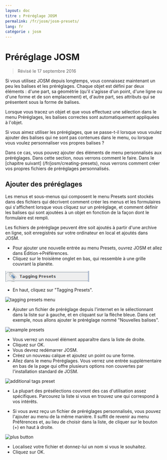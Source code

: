```yaml
---
layout: doc
titre : Préréglage JOSM
permalink: /fr/josm/josm-presets/
lang: fr
catégorie : josm
---
```


Préréglage JOSM
============

> Révisé le 17 septembre 2016  

Si vous utilisez JOSM depuis longtemps, vous connaissez maintenant un peu les balises et les préréglages. Chaque objet est défini par deux éléments : d'une part, sa géométrie (qu'il s'agisse d'un point, d'une ligne ou d'une forme et de son emplacement) et, d'autre part, ses attributs qui se présentent sous la forme de balises.  

Lorsque vous tracez un objet et que vous effectuez une sélection dans le menu Préréglages, les balises correctes sont automatiquement appliquées à l'objet.  

Si vous aimez utiliser les préréglages, que se passe-t-il lorsque vous voulez ajouter des balises qui ne sont pas contenues dans le menu, ou lorsque vous voulez personnaliser vos propres balises ?  

Dans ce cas, vous pouvez ajouter des éléments de menu personnalisés aux préréglages. Dans cette section, nous verrons comment le faire. Dans le [chapitre suivant] (/fr/josm/creating-presets), nous verrons comment créer vos propres fichiers de préréglages personnalisés.  


Ajouter des préréglages
-----------

Les menus et sous-menus qui composent le menu Presets sont stockés dans des fichiers qui décrivent comment créer les menus et les formulaires qui s'affichent lorsque vous cliquez sur un préréglage, et comment définir les balises qui sont ajoutées à un objet en fonction de la façon dont le formulaire est rempli.  

Les fichiers de préréglage peuvent être soit ajoutés à partir d'une archive en ligne, soit enregistrés sur votre ordinateur en local et ajoutés dans JOSM.  

* Pour ajouter une nouvelle entrée au menu Presets, ouvrez JOSM et allez dans Édition->Préférences.  
* Cliquez sur le troisième onglet en bas, qui ressemble à une grille couvrant la planète.  

![tagging presets tab][]

* En haut, cliquez sur "Tagging Presets".  

![tagging presets menu][]

* Ajouter un fichier de préréglage depuis l'internet en le sélectionnant dans la liste sur 	à gauche, et en cliquant sur la flèche bleue. Dans cet exemple, nous allons ajouter le préréglage nommé "Nouvelles balises".  

![example presets][]

* Vous verrez un nouvel élément apparaître dans la liste de droite.  
* Cliquez sur OK.  
* Vous devrez redémarrer JOSM.  
* Créez un nouveau calque et ajoutez un point ou une forme.  
* Allez dans le menu Préréglages. Vous verrez une entrée supplémentaire en bas de la page qui offre plusieurs options non couvertes par l'installation standard de JOSM.  

![additional tags preset][]

* La plupart des présélections couvrent des cas d'utilisation assez spécifiques. Parcourez la liste si vous en trouvez une qui correspond à vos intérêts.  

* Si vous avez reçu un fichier de préréglages personnalisés, vous pouvez l'ajouter au menu de la même manière. Il suffit de revenir au menu Préférences et, au lieu de choisir dans la liste, de cliquer sur le bouton (+) en haut à droite.  

![plus button][]

* Localisez votre fichier et donnez-lui un nom si vous le souhaitez.  
* Cliquez sur OK.  


[tagging presets tab]: /images/josm/tagging-presets-tab.png
[tagging presets menu]: /images/josm/tagging-presets-menu.png
[example presets]: /images/josm/example-presets2.png
[additional tags preset]: /images/josm/new-tags-preset.png
[plus button]: /images/josm/plus-button.png

